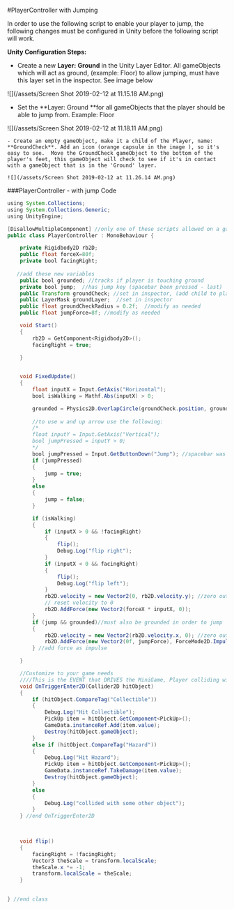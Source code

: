 #PlayerController with Jumping

In order to use the following script to enable your player to jump, the following changes must be configured in Unity before the following script will work.

**Unity Configuration Steps:**
 - Create a new **Layer:** **Ground** in the Unity Layer Editor.  All gameObjects which will act as ground, (example: Floor) to allow jumping, must have this layer set in the inspector. See image below

![](/assets/Screen Shot 2019-02-12 at 11.15.18 AM.png)

 - Set the **Layer: Ground **for all gameObjects that the player should be able to jump from.  Example:  Floor 
 
![](/assets/Screen Shot 2019-02-12 at 11.18.11 AM.png)

    - Create an empty gameObject, make it a child of the Player, name: **GroundCheck**. Add an icon (orange capsule in the image ), so it's easy to see.  Move the GroundCheck gameObject to the bottom of the player's feet, this gameObject will check to see if it's in contact with a gameObject that is in the 'Ground' layer.  
    
    ![](/assets/Screen Shot 2019-02-12 at 11.26.14 AM.png)

###PlayerController - with jump Code

```java
using System.Collections;
using System.Collections.Generic;
using UnityEngine;

[DisallowMultipleComponent] //only one of these scripts allowed on a gameObject
public class PlayerController : MonoBehaviour {

    private Rigidbody2D rb2D;
    public float forceX=80f;
    private bool facingRight; 
   
   //add these new variables  
    public bool grounded; //tracks if player is touching ground
    private bool jump;  //has jump key (spacebar been pressed - last)
    public Transform groundCheck; //set in inspector, (add child to player - empty gameObject at player's feet)
    public LayerMask groundLayer;  //set in inspector
    public float groundCheckRadius = 0.2f;  //modify as needed
    public float jumpForce=8f; //modify as needed

    void Start()
    {
        rb2D = GetComponent<Rigidbody2D>();
        facingRight = true;

    }

  
    void FixedUpdate()
    {
        float inputX = Input.GetAxis("Horizontal");
        bool isWalking = Mathf.Abs(inputX) > 0;

        grounded = Physics2D.OverlapCircle(groundCheck.position, groundCheckRadius, groundLayer); //draws a small circle to check for intersection with a gameObject on Ground Layer
        
        //to use w and up arrow use the following:
        /*
        float inputY = Input.GetAxis("Vertical");
        bool jumpPressed = inputY > 0;
        */
        bool jumpPressed = Input.GetButtonDown("Jump"); //spacebar was last key pressed
        if (jumpPressed)
        {
            jump = true;
        }
        else
        {
            jump = false;
        }

        if (isWalking)
        {
            if (inputX > 0 && !facingRight)
            {
                flip();
                Debug.Log("flip right");
            }
            if (inputX < 0 && facingRight)
            {
                flip();
                Debug.Log("flip left");
            }
            rb2D.velocity = new Vector2(0, rb2D.velocity.y); //zero out velocity.x, maintain velocity.y
            // reset velocity to 0
            rb2D.AddForce(new Vector2(forceX * inputX, 0));
        }
        if (jump && grounded)//must also be grounded in order to jump
        {
            rb2D.velocity = new Vector2(rb2D.velocity.x, 0); //zero out velocity.y, maintain velocity.x
            rb2D.AddForce(new Vector2(0f, jumpForce), ForceMode2D.Impulse);
        } //add force as impulse

    }

    //Customize to your game needs
    ////This is the EVENT that DRIVES the MiniGame, Player colliding with Pickup Objects
    void OnTriggerEnter2D(Collider2D hitObject)
    {
        if (hitObject.CompareTag("Collectible"))
        {
            Debug.Log("Hit Collectible");
            PickUp item = hitObject.GetComponent<PickUp>();
            GameData.instanceRef.Add(item.value);
            Destroy(hitObject.gameObject);
        }
        else if (hitObject.CompareTag("Hazard"))
        {
            Debug.Log("Hit Hazard");
            PickUp item = hitObject.GetComponent<PickUp>();
            GameData.instanceRef.TakeDamage(item.value);
            Destroy(hitObject.gameObject);
        }
        else
        {
            Debug.Log("collided with some other object");
        }
    } //end OnTriggerEnter2D

   

    void flip()
    {
        facingRight = !facingRight;
        Vector3 theScale = transform.localScale;
        theScale.x *= -1;
        transform.localScale = theScale;
    }

   
} //end class

```

